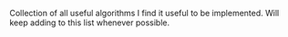 Collection of all useful algorithms I find it useful to be implemented. Will keep adding to this list whenever possible.